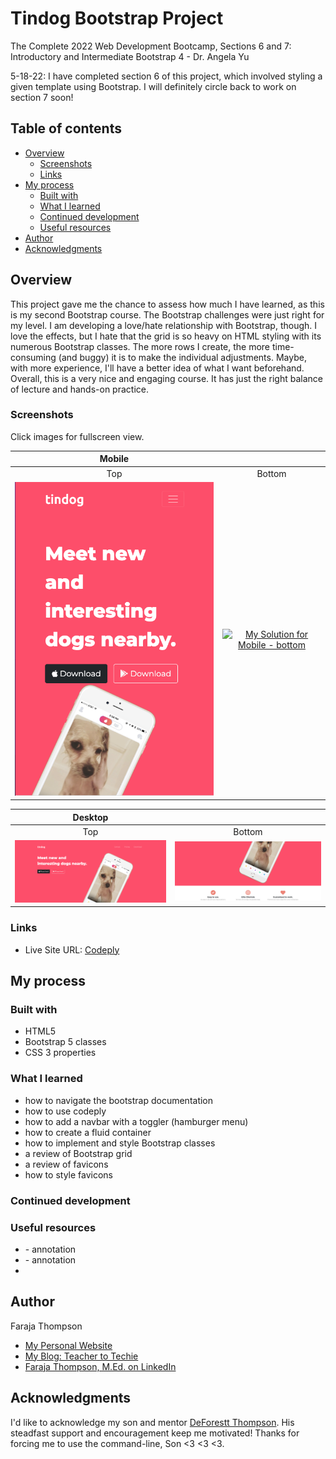 # Tindog Bootstrap Project
The Complete 2022 Web Development Bootcamp, Sections 6 and 7: Introductory and Intermediate Bootstrap 4 - Dr. Angela Yu

5-18-22: I have completed section 6 of this project, which involved styling a given template using Bootstrap.  I will definitely circle back to work on section 7 soon!

## Table of contents

- [Overview](#overview)
  - [Screenshots](#screenshots)
  - [Links](#links)
- [My process](#my-process)
  - [Built with](#built-with)
  - [What I learned](#what-i-learned)
  - [Continued development](#continued-development)
  - [Useful resources](#useful-resources)
- [Author](#author)
- [Acknowledgments](#acknowledgments) 

## Overview
This project gave me the chance to assess how much I have learned, as this is my second Bootstrap course.  The Bootstrap challenges were just right for my level.  I am developing a love/hate relationship with Bootstrap, though.  I love the effects, but I hate that the grid is so heavy on HTML styling with its numerous Bootstrap classes. The more rows I create, the more time-consuming (and buggy) it is to make the individual adjustments.  Maybe, with more experience, I'll have a better idea of what I want beforehand.  Overall, this is a very nice and engaging course.  It has just the right balance of lecture and hands-on practice.



### Screenshots 
Click images for fullscreen view.

| <b>Mobile</b>                                              |                                                                 |
|:---------------------------------------------------------------:|:---------------------------------------------------------------:|
|Top                                                              |Bottom                                                                 |
| [![My Solution for Mobile - top](https://github.com/Faraja17/tindog-project/blob/main/tindog-mobile.png?raw=true)](https://github.com/Faraja17/tindog-project/blob/main/tindog-mobile.png?raw=true) | [![My Solution for Mobile - bottom](https://user-images.githubusercontent.com/104348636/169171065-ce4705d4-19f5-431b-bd34-17ee6d3255e0.png)](https://user-images.githubusercontent.com/104348636/169171109-ed5ad936-a096-448d-8de6-a0313c010e84.png) |


| <b>Desktop</b>                                             |                                                                 |
|:---------------------------------------------------------------:|:---------------------------------------------------------------:|
|Top                                                              |Bottom                                                                 |
| [![My Solution for Desktop - top](https://github.com/Faraja17/tindog-project/blob/main/tindog-desktop.png?raw=true)](https://github.com/Faraja17/tindog-project/blob/main/tindog-desktop.png?raw=true) | [![My Solution for Desktop - bottom](https://github.com/Faraja17/tindog-project/blob/main/tindog-desktoop2.png?raw=true)](https://github.com/Faraja17/tindog-project/blob/main/tindog-desktoop2.png?raw=true) |



### Links

- Live Site URL: [Codeply](https://www.codeply.com/p/d47o8stMog)

## My process



### Built with

- HTML5 
- Bootstrap 5 classes 
- CSS 3 properties

### What I learned

- how to navigate the bootstrap documentation  
- how to use codeply
- how to add a navbar with a toggler (hamburger menu)
- how to create a fluid container
- how to implement and style Bootstrap classes
- a review of Bootstrap grid
- a review of favicons
- how to style favicons

### Continued development



### Useful resources

- []() - annotation
- []() - annotation
- 
## Author

Faraja Thompson

- [My Personal Website](https://faraja17.github.io/my-website/)
- [My Blog: Teacher to Techie](https://faraja17.github.io/)
- [Faraja Thompson, M.Ed. on LinkedIn](https://www.linkedin.com/in/faraja-thompson-m-ed-70885b8/)

## Acknowledgments

I'd like to acknowledge my son and mentor [DeForestt Thompson](https://github.com/DeForestt).  His steadfast support and encouragement keep me motivated!  Thanks for forcing me to use the command-line, Son <3 <3 <3.

